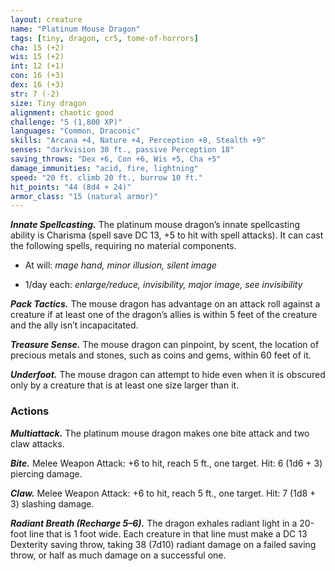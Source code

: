 ```yaml
---
layout: creature
name: "Platinum Mouse Dragon"
tags: [tiny, dragon, cr5, tome-of-horrors]
cha: 15 (+2)
wis: 15 (+2)
int: 12 (+1)
con: 16 (+3)
dex: 16 (+3)
str: 7 (-2)
size: Tiny dragon
alignment: chaotic good
challenge: "5 (1,800 XP)"
languages: "Common, Draconic"
skills: "Arcana +4, Nature +4, Perception +8, Stealth +9"
senses: "darkvision 30 ft., passive Perception 18"
saving_throws: "Dex +6, Con +6, Wis +5, Cha +5"
damage_immunities: "acid, fire, lightning"
speed: "20 ft. climb 20 ft., burrow 10 ft."
hit_points: "44 (8d4 + 24)"
armor_class: "15 (natural armor)"
---
```


***Innate Spellcasting.*** The platinum mouse dragon’s innate spellcasting
ability is Charisma (spell save DC 13, +5 to hit with spell attacks). It can
cast the following spells, requiring no material components.

* At will: <i>mage hand, minor illusion, silent image</i>

* 1/day each: <i>enlarge/reduce, invisibility, major image, see invisibility</i>

***Pack Tactics.*** The mouse dragon has advantage on an attack roll against
a creature if at least one of the dragon’s allies is within 5 feet of the creature
and the ally isn’t incapacitated.

***Treasure Sense.*** The mouse dragon can pinpoint, by scent, the location
of precious metals and stones, such as coins and gems, within 60 feet of it.

***Underfoot.*** The mouse dragon can attempt to hide even when it is
obscured only by a creature that is at least one size larger than it.

### Actions

***Multiattack.*** The platinum mouse dragon makes one bite attack and
two claw attacks.

***Bite.*** Melee Weapon Attack: +6 to hit, reach 5 ft., one target. Hit: 6 (1d6 + 3) piercing damage.

***Claw.*** Melee Weapon Attack: +6 to hit, reach 5 ft., one target. Hit: 7
(1d8 + 3) slashing damage.

***Radiant Breath (Recharge 5–6).*** The dragon exhales radiant light in a
20-foot line that is 1 foot wide. Each creature in that line must make a DC
13 Dexterity saving throw, taking 38 (7d10) radiant damage on a failed
saving throw, or half as much damage on a successful one.
